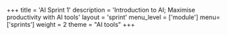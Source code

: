 +++
title = 'AI Sprint 1'
description = 'Introduction to AI; Maximise productivity with AI tools'
layout = 'sprint'
menu_level = ['module']
menu=['sprints']
weight = 2
theme = "AI tools"
+++
